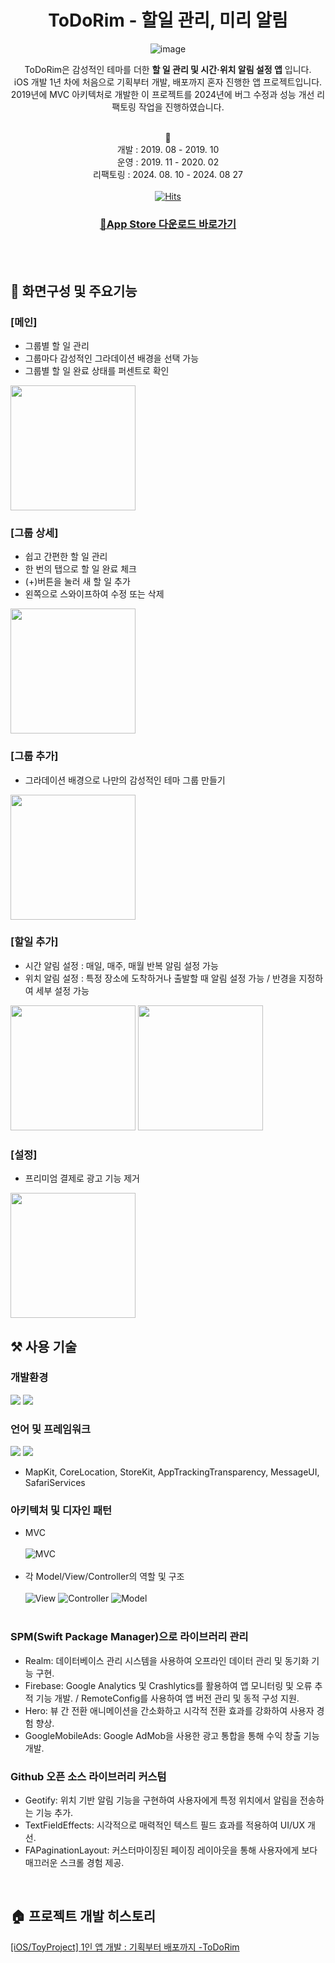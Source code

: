 <div align=center>

  # ToDoRim - 할일 관리, 미리 알림
  
  ![image](https://github.com/SuniDev/ToDoRim-MVC/assets/56523702/979cc449-be04-45d2-9282-33dd8ddd21b2)

  ToDoRim은 감성적인 테마를 더한 **할 일 관리 및 시간·위치 알림 설정 앱** 입니다. <br>
  iOS 개발 1년 차에 처음으로 기획부터 개발, 배포까지 혼자 진행한 앱 프로젝트입니다. <br>
  2019년에 MVC 아키텍처로 개발한 이 프로젝트를 2024년에 버그 수정과 성능 개선 리팩토링 작업을 진행하였습니다. <br><br>

  📆<br>
  개발 : 2019. 08 - 2019. 10<br>
  운영 : 2019. 11 - 2020. 02<br>
  리팩토링 : 2024. 08. 10 - 2024. 08 27
  <br><br>
  [![Hits](https://hits.seeyoufarm.com/api/count/incr/badge.svg?url=https%3A%2F%2Fgithub.com%2FSuniDev%2FToDoRim&count_bg=%2379C83D&title_bg=%23555555&icon=&icon_color=%23E7E7E7&title=hits&edge_flat=false)](https://hits.seeyoufarm.com)
    
  ### [📱App Store 다운로드 바로가기](https://apps.apple.com/kr/app/todorim-할일관리-미리알림/id1483006749)

<br><br>

</div>

## 📱 화면구성 및 주요기능
### [메인]
- 그룹별 할 일 관리
- 그룹마다 감성적인 그라데이션 배경을 선택 가능
- 그룹별 할 일 완료 상태를 퍼센트로 확인
<image src="https://github.com/user-attachments/assets/3941b26c-933f-46d9-806f-761ea16a0a4b" width=200 />

### [그룹 상세]
- 쉽고 간편한 할 일 관리
- 한 번의 탭으로 할 일 완료 체크
- (+)버튼을 눌러 새 할 일 추가
- 왼쪽으로 스와이프하여 수정 또는 삭제
<image src="https://github.com/user-attachments/assets/43afcbc6-c66f-4376-9dcf-b5e0e30d7cb5" width=200 />

### [그룹 추가]
- 그라데이션 배경으로 나만의 감성적인 테마 그룹 만들기
<image src="https://github.com/user-attachments/assets/201a2e90-bea9-4c5a-b4dd-e0f81647ddab" width=200 />

### [할일 추가]
- 시간 알림 설정 : 매일, 매주, 매월 반복 알림 설정 가능
- 위치 알림 설정 : 특정 장소에 도착하거나 출발할 때 알림 설정 가능 / 반경을 지정하여 세부 설정 가능
<image src="https://github.com/user-attachments/assets/0fd4fe96-0a22-48ef-8dc7-a0f8efdf254f" width=200 />
<image src="https://github.com/user-attachments/assets/18ab7ee9-809a-4e89-8bc0-6c0f9b05c6b2" width=200 />

### [설정]
- 프리미엄 결제로 광고 기능 제거
<image src="https://github.com/user-attachments/assets/d34a68bf-9f88-4a30-8259-9626ca21dc4e" width=200 />

<br>

## ⚒️ 사용 기술
### 개발환경
<img src="https://img.shields.io/badge/iOS-000000?style=flat-square&logo=apple&logoColor=white"/> <img src="https://img.shields.io/badge/Xcode-147EFB?style=flat-square&logo=xcode&logoColor=white"/>
<br>

### 언어 및 프레임워크
<img src="https://img.shields.io/badge/Swift5-F05138?style=flat-square&logo=swift&logoColor=white"/> <img src="https://img.shields.io/badge/UIKit-2396F3?style=flat-square&logo=uikit&logoColor=white"/>
<br>
- MapKit, CoreLocation, StoreKit, AppTrackingTransparency, MessageUI, SafariServices

### 아키텍처 및 디자인 패턴
- MVC
  <br><br>
![MVC](https://github.com/user-attachments/assets/4f46e6ad-529b-49a1-ba3d-cc95a2e67727)
  <br><br>
- 각 Model/View/Controller의 역할 및 구조
  <br><br>
![View](https://github.com/user-attachments/assets/eb24c526-719e-44f7-a59b-2b9afd7b4d24)
![Controller](https://github.com/user-attachments/assets/f06b2c9c-055b-4e9b-ac82-b9f01d20fee5)
![Model](https://github.com/user-attachments/assets/4f7cdcf7-9254-4836-b136-3510e6f88cea)
<br><br>

### SPM(Swift Package Manager)으로 라이브러리 관리
- Realm: 데이터베이스 관리 시스템을 사용하여 오프라인 데이터 관리 및 동기화 기능 구현.
- Firebase: Google Analytics 및 Crashlytics를 활용하여 앱 모니터링 및 오류 추적 기능 개발. / RemoteConfig를 사용하여 앱 버전 관리 및 동적 구성 지원.
- Hero: 뷰 간 전환 애니메이션을 간소화하고 시각적 전환 효과를 강화하여 사용자 경험 향상.
- GoogleMobileAds: Google AdMob을 사용한 광고 통합을 통해 수익 창출 기능 개발.

### Github 오픈 소스 라이브러리 커스텀
- Geotify: 위치 기반 알림 기능을 구현하여 사용자에게 특정 위치에서 알림을 전송하는 기능 추가.
- TextFieldEffects: 시각적으로 매력적인 텍스트 필드 효과를 적용하여 UI/UX 개선.
- FAPaginationLayout: 커스터마이징된 페이징 레이아웃을 통해 사용자에게 보다 매끄러운 스크롤 경험 제공.

<br>

## 🏠 프로젝트 개발 히스토리
[[iOS/ToyProject] 1인 앱 개발 : 기획부터 배포까지 -ToDoRim](https://sunidev.tistory.com/29)
